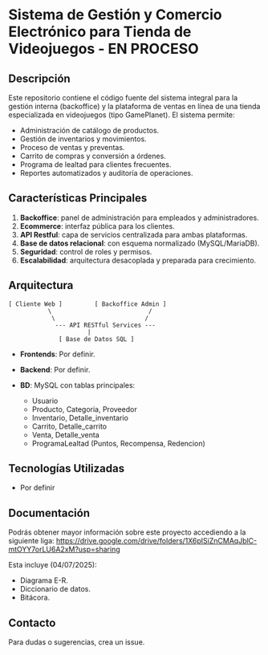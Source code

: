 # Sistema de Gestión y Comercio Electrónico para Tienda de Videojuegos - EN PROCESO
## Descripción

Este repositorio contiene el código fuente del sistema integral para la gestión interna (backoffice) y la plataforma de ventas en línea de una tienda especializada en videojuegos (tipo GamePlanet). El sistema permite:

* Administración de catálogo de productos.
* Gestión de inventarios y movimientos.
* Proceso de ventas y preventas.
* Carrito de compras y conversión a órdenes.
* Programa de lealtad para clientes frecuentes.
* Reportes automatizados y auditoría de operaciones.

## Características Principales

1. **Backoffice**: panel de administración para empleados y administradores.
2. **Ecommerce**: interfaz pública para los clientes.
3. **API Restful**: capa de servicios centralizada para ambas plataformas.
4. **Base de datos relacional**: con esquema normalizado (MySQL/MariaDB).
5. **Seguridad**: control de roles y permisos.
6. **Escalabilidad**: arquitectura desacoplada y preparada para crecimiento.

## Arquitectura

```
[ Cliente Web ]         [ Backoffice Admin ]
           \                           /
            \                         /
             --- API RESTful Services ---
                      |
              [ Base de Datos SQL ]
```

* **Frontends**: Por definir.
* **Backend**: Por definir.
* **BD**: MySQL con tablas principales:

  * Usuario
  * Producto, Categoria, Proveedor
  * Inventario, Detalle_inventario
  * Carrito, Detalle_carrito
  * Venta, Detalle_venta
  * ProgramaLealtad (Puntos, Recompensa, Redencion)

## Tecnologías Utilizadas

* Por definir

## Documentación

Podrás obtener mayor información sobre este proyecto accediendo a la siguiente liga: https://drive.google.com/drive/folders/1X6pISiZnCMAqJblC-mtOYY7orLU6A2xM?usp=sharing

Esta incluye (04/07/2025):

   * Diagrama E-R.
   * Diccionario de datos.
   * Bitácora.

## Contacto

Para dudas o sugerencias, crea un issue.
